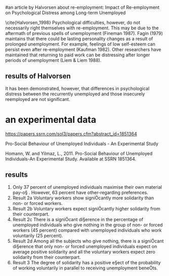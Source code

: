 #an article by Halvorsen about re-employment: Impact of Re-employment on Psychological Distress among Long-term Unemployed

\cite{Halvorsen_1998}
Psychological difficulties, however, do not
necessarily right themselves with re-employment.
This may be due to the aftermath of previous
spells of unemployment (Fineman
1987). Fagin (1979) maintains that there
could be lasting personality changes as a result
of prolonged unemployment. For example, feelings
of low self-esteem can persist even after
re-employment (Kaufman 1982). Other researchers
have maintained that returning to
paid work can be distressing after longer periods
of unemployment (Liem & Liem 1988).

## results of Halvorsen
It has
been demonstrated, however, that differences
in psychological distress between the recurrently
unemployed and those insecurely reemployed
are not significant. 


# an experimental data
https://papers.ssrn.com/sol3/papers.cfm?abstract_id=1851364

Pro-Social Behaviour of Unemployed Individuals - An Experimental Study

Homann, W. and Yilmaz, L., 2011. Pro-Social Behaviour of Unemployed Individuals-An Experimental Study. Available at SSRN 1851364.


## results
1. Only 37 percent of unemployed individuals maximise their own material pay-o§ . However, 63 percent have other-regarding preferences.
2. Result 2a Voluntary workers show signiÖcantly more solidarity than non- or forced workers.
3. Result 2b Voluntary workers expect signiÖcantly higher solidarity from their counterpart.
4. Result 2c There is a signiÖcant di§erence in the percentage of unemployed individuals who give nothing in the group of non- or forced workers (45 percent) compared with unemployed individuals who work voluntarily (25 percent).
5. Result 2d Among all the subjects who give nothing, there is a signiÖcant di§erence that only non- or forced unemployed individuals expect on average positive solidarity and all the voluntary workers expect zero solidarity from their counterpart.
6. Result 3 The degree of solidarity has a positive e§ect of the probability of working voluntarily in parallel to receiving unemployment beneÖts.

